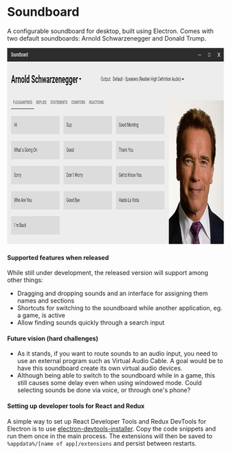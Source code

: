 # Soundboard

A configurable soundboard for desktop, built using Electron. Comes with two default soundboards: Arnold Schwarzenegger
and Donald Trump.

<img width="880" height="456" alt="Uncharted Waters: New Horizons" src="https://raw.githubusercontent.com/JohanLi/soundboard/readme-assets/screenshot.png">

#### Supported features when released

While still under development, the released version will support among other things:

* Dragging and dropping sounds and an interface for assigning them names and sections
* Shortcuts for switching to the soundboard while another application, eg. a game, is active
* Allow finding sounds quickly through a search input

#### Future vision (hard challenges)

* As it stands, if you want to route sounds to an audio input, you need to use an external program such as Virtual Audio
Cable. A goal would be to have this soundboard create its own virtual audio devices.
* Although being able to switch to the soundboard while in a game, this still causes some delay even when using windowed
mode. Could selecting sounds be done via voice, or through one's phone?

#### Setting up developer tools for React and Redux

A simple way to set up React Developer Tools and Redux DevTools for Electron is to use
[electron-devtools-installer](https://github.com/MarshallOfSound/electron-devtools-installer). Copy the code snippets
and run them once in the main process. The extensions will then be saved to `%appdata%/[name of app]/extensions`
and persist between restarts.
